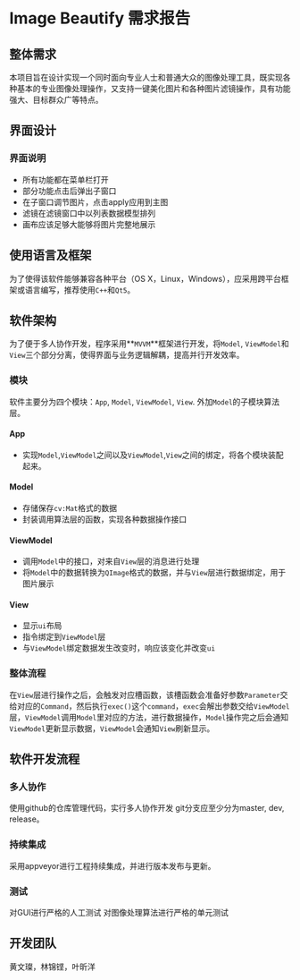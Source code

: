 # Image Beautify 需求报告

## 整体需求

本项目旨在设计实现一个同时面向专业人士和普通大众的图像处理工具，既实现各种基本的专业图像处理操作，又支持一键美化图片和各种图片滤镜操作，具有功能强大、目标群众广等特点。

## 界面设计

### 界面说明
- 所有功能都在菜单栏打开
- 部分功能点击后弹出子窗口
- 在子窗口调节图片，点击apply应用到主图
- 滤镜在滤镜窗口中以列表数据模型排列
- 画布应该足够大能够将图片完整地展示

## 使用语言及框架
为了使得该软件能够兼容各种平台（OS X，Linux，Windows），应采用跨平台框架或语言编写，推荐使用`C++`和`Qt5`。 

## 软件架构
为了便于多人协作开发，程序采用**`MVVM`**框架进行开发，将`Model`, `ViewModel`和`View`三个部分分离，使得界面与业务逻辑解耦，提高并行开发效率。
### 模块
软件主要分为四个模块：`App`, `Model`, `ViewModel`, `View`.
外加`Model`的子模块算法层。

#### App
- 实现`Model`,`ViewModel`之间以及`ViewModel`,`View`之间的绑定，将各个模块装配起来。

#### Model
- 存储保存`cv:Mat`格式的数据
- 封装调用算法层的函数，实现各种数据操作接口

#### ViewModel
- 调用`Model`中的接口，对来自`View`层的消息进行处理
- 将`Model`中的数据转换为`QImage`格式的数据，并与`View`层进行数据绑定，用于图片展示

#### View
- 显示`ui`布局
- 指令绑定到`ViewModel`层
- 与`ViewModel`绑定数据发生改变时，响应该变化并改变`ui`

### 整体流程
在`View`层进行操作之后，会触发对应槽函数，该槽函数会准备好参数`Parameter`交给对应的`Command`，然后执行`exec()`这个`command`，`exec`会解出参数交给`ViewModel`层，`ViewModel`调用`Model`里对应的方法，进行数据操作，`Model`操作完之后会通知`ViewModel`更新显示数据，`ViewModel`会通知`View`刷新显示。

## 软件开发流程
### 多人协作
使用github的仓库管理代码，实行多人协作开发 git分支应至少分为master, dev, release。

### 持续集成
采用appveyor进行工程持续集成，并进行版本发布与更新。

### 测试
对GUI进行严格的人工测试
对图像处理算法进行严格的单元测试

## 开发团队
黄文璨，林锦铿，叶昕洋

